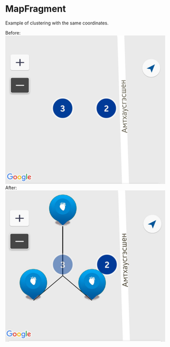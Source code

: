 # MapFragment
Example of clustering with the same coordinates.

Before:
![alt tag](https://github.com/master255/MapFragment/raw/master/Screenshot_2016-09-19-17-22-43_cr.jpg)
After:
![alt tag](https://github.com/master255/MapFragment/raw/master/Screenshot_2016-09-19-17-21-05_cr.jpg)
